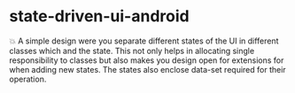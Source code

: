 # state-driven-ui-android
💥 A simple design were you separate different states of the UI in different classes which and the state. This not only helps in allocating single responsibility to classes but also makes you design open for extensions for when adding new states. The states also enclose data-set required for their operation.
